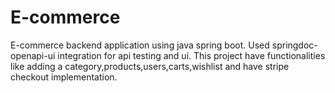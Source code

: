 # E-commerce

E-commerce backend application using java spring boot. Used springdoc-openapi-ui integration for api testing and ui. This project have functionalities like adding a category,products,users,carts,wishlist and have stripe checkout implementation.
